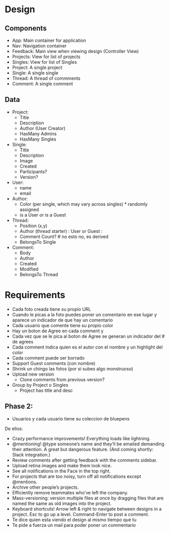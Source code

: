 # Design 

## Components

- App: Main container for application
- Nav: Navigation container
- Feedback: Main view when viewing design (Controller View)
- Projects: View for list of projects
- Singles: View for list of Singles
- Project: A single project
- Single: A single single
- Thread: A thread of commments
- Comment: A single comment

## Data
- Project:
	- Title
	- Description
	- Author (User Creator) 
	- HasMany Admins
	- HasMany Singles
- Single:
	- Title
	- Description
	- Image
	- Created
	- Participants?
	- Version?
- User:
	- name
	- email
- Author: 
	- Color (per single, which may vary across singles) * randomly assigned
	- is a User or is a Guest
- Thread:
	- Position (x,y)
	- Author (thread starter) : User or Guest :
	- Comment Count? # no esto no, es derived
	- BelongsTo Single
- Comment: 
	- Body
	- Author
	- Created
	- Modified
	- BelongsTo Thread

# Requirements

- Cada foto creada tiene su propio URL 
- Cuando le picas a la foto puedes poner un comentario en ese lugar y aparece un indicador de que hay un comentario
- Cada usuario que comente tiene su propio color
- Hay un boton de Agree en cada comment y
- Cada vez que se le pica al boton de Agree se generan un indicador del # de agrees
- Cada comment indica quien es el autor con el nombre y un highlight del color
- Cada comment puede ser borrado
- Support Guest comments (con nombre)
- Shrink un chingo las fotos (por si subes algo monstruoso)
- Upload new version
	- Clone comments from previous version?
- Group by Project o Singles
	- Project has title and desc



## Phase 2:

- Usuarios y cada usuario tiene su coleccion de bluepens



De ellos:

- Crazy performance improvements! Everything loads like lightning.
- @mentioning! @type someone’s name and they’ll be emailed demanding their attention. A great but dangerous feature. (And coming shortly: Slack integration.)
- Review comments after getting feedback with the comments sidebar.
- Upload retina images and make them look nice.
- See all notifications in the Face in the top right.
- For projects that are too noisy, turn off all notifications except @mentions.
- Archive other people’s projects.
- Efficiently remove teammates who’ve left the company.
- Mass-versioning: version multiple files at once by dragging files that are named the same as old images into the project.
- Keyboard shortcuts! Arrow left & right to navigate between designs in a project. Esc to go up a level. Command-Enter to post a comment.
- Te dice quien esta viendo el design al mismo tiempo que tu
- Te pide a fuerza un mail para poder poner un commentario
